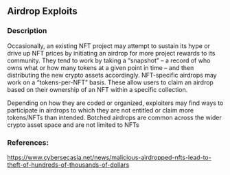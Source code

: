 ## Airdrop Exploits

### Description
Occasionally, an existing NFT project may attempt to sustain its hype or drive up NFT prices by initiating an airdrop for more project rewards to its community. They tend to work by taking a “snapshot” – a record of who owns what or how many tokens at a given point in time – and then distributing the new crypto assets accordingly. NFT-specific airdrops may work on a “tokens-per-NFT” basis. These allow users to claim an airdrop based on their ownership of an NFT within a specific collection.

Depending on how they are coded or organized, exploiters may find ways to participate in airdrops to which they are not entitled or claim more tokens/NFTs than intended. Botched airdrops are common across the wider crypto asset space and are not limited to NFTs

### References:
https://www.cybersecasia.net/news/malicious-airdropped-nfts-lead-to-theft-of-hundreds-of-thousands-of-dollars